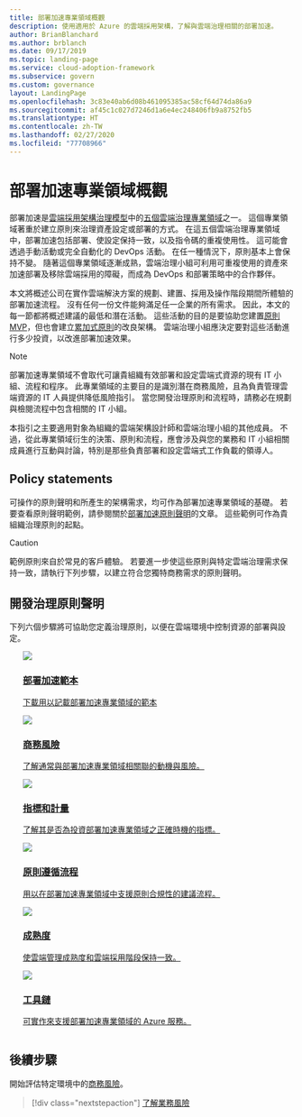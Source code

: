 ```yaml
---
title: 部署加速專業領域概觀
description: 使用適用於 Azure 的雲端採用架構，了解與雲端治理相關的部署加速。
author: BrianBlanchard
ms.author: brblanch
ms.date: 09/17/2019
ms.topic: landing-page
ms.service: cloud-adoption-framework
ms.subservice: govern
ms.custom: governance
layout: LandingPage
ms.openlocfilehash: 3c83e40ab6d08b461095385ac58cf64d74da86a9
ms.sourcegitcommit: af45c1c027d7246d1a6e4ec248406fb9a8752fb5
ms.translationtype: HT
ms.contentlocale: zh-TW
ms.lasthandoff: 02/27/2020
ms.locfileid: "77708966"
---
```

# <a name="deployment-acceleration-discipline-overview"></a>部署加速專業領域概觀

部署加速是[雲端採用架構治理模型](../index.md)中的[五個雲端治理專業領域](../governance-disciplines.md)之一。 這個專業領域著重於建立原則來治理資產設定或部署的方式。 在這五個雲端治理專業領域中，部署加速包括部署、使設定保持一致，以及指令碼的重複使用性。 這可能會透過手動活動或完全自動化的 DevOps 活動。 在任一種情況下，原則基本上會保持不變。 隨著這個專業領域逐漸成熟，雲端治理小組可利用可重複使用的資產來加速部署及移除雲端採用的障礙，而成為 DevOps 和部署策略中的合作夥伴。

本文將概述公司在實作雲端解決方案的規劃、建置、採用及操作階段期間所體驗的部署加速流程。 沒有任何一份文件能夠滿足任一企業的所有需求。 因此，本文的每一節都將概述建議的最低和潛在活動。 這些活動的目的是要協助您建置[原則 MVP](../policy-compliance/index.md#minimum-viable-product-mvp-for-policy)，但也會建立[累加式原則](../policy-compliance/index.md#incremental-policy-growth)的改良架構。 雲端治理小組應決定要對這些活動進行多少投資，以改進部署加速效果。

> [!NOTE]
> 部署加速專業領域不會取代可讓貴組織有效部署和設定雲端式資源的現有 IT 小組、流程和程序。 此專業領域的主要目的是識別潛在商務風險，且為負責管理雲端資源的 IT 人員提供降低風險指引。 當您開發治理原則和流程時，請務必在規劃與檢閱流程中包含相關的 IT 小組。

本指引之主要適用對象為組織的雲端架構設計師和雲端治理小組的其他成員。 不過，從此專業領域衍生的決策、原則和流程，應會涉及與您的業務和 IT 小組相關成員進行互動與討論，特別是那些負責部署和設定雲端式工作負載的領導人。

## <a name="policy-statements"></a>Policy statements

可操作的原則聲明和所產生的架構需求，均可作為部署加速專業領域的基礎。 若要查看原則聲明範例，請參閱關於[部署加速原則聲明](./policy-statements.md)的文章。 這些範例可作為貴組織治理原則的起點。

> [!CAUTION]
> 範例原則來自於常見的客戶體驗。 若要進一步使這些原則與特定雲端治理需求保持一致，請執行下列步驟，以建立符合您獨特商務需求的原則聲明。

## <a name="develop-governance-policy-statements"></a>開發治理原則聲明

下列六個步驟將可協助您定義治理原則，以便在雲端環境中控制資源的部署與設定。

<!-- markdownlint-disable MD033 -->

<ul class="panelContent cardsE">
<li style="display: flex; flex-direction: column;">
    <a href="./template.md">
        <div class="cardSize">
            <div class="cardPadding" >
                <div class="card" >
                    <div class="cardImageOuter">
                        <div class="cardImage">
                            <img src="../../_images/govern/process-template.png" class="x-hidden-focus"/>
                        </div>
                    </div>
                    <div class="cardText" style="padding-left:0px;">
                        <h3>部署加速範本</h3>
                        <p class="x-hidden-focus">下載用以記載部署加速專業領域的範本</p>
                    </div>
                </div>
            </div>
        </div>
    </a>
</li><li style="display: flex; flex-direction: column;">
    <a href="./business-risks.md">
        <div class="cardSize">
            <div class="cardPadding" >
                <div class="card" >
                    <div class="cardImageOuter">
                        <div class="cardImage">
                            <img src="../../_images/govern/process-risks.png" class="x-hidden-focus"/>
                        </div>
                    </div>
                    <div class="cardText" style="padding-left:0px;">
                        <h3>商務風險</h3>
                        <p class="x-hidden-focus">了解通常與部署加速專業領域相關聯的動機與風險。</p>
                    </div>
                </div>
            </div>
        </div>
    </a>
</li>
<li style="display: flex; flex-direction: column;">
    <a href="./metrics-tolerance.md">
        <div class="cardSize">
            <div class="cardPadding" >
                <div class="card" >
                    <div class="cardImageOuter">
                        <div class="cardImage">
                            <img src="../../_images/govern/process-metrics.png" class="x-hidden-focus"/>
                        </div>
                    </div>
                    <div class="cardText" style="padding-left:0px;">
                        <h3>指標和計量</h3>
                        <p class="x-hidden-focus">了解其是否為投資部署加速專業領域之正確時機的指標。</p>
                    </div>
                </div>
            </div>
        </div>
    </a>
</li>
<li style="display: flex; flex-direction: column;">
    <a href="./compliance-processes.md">
        <div class="cardSize">
            <div class="cardPadding" >
                <div class="card" >
                    <div class="cardImageOuter">
                        <div class="cardImage">
                            <img src="../../_images/govern/process-enforce.png" class="x-hidden-focus"/>
                        </div>
                    </div>
                    <div class="cardText" style="padding-left:0px;">
                        <h3>原則遵循流程</h3>
                        <p class="x-hidden-focus">用以在部署加速專業領域中支援原則合規性的建議流程。</p>
                    </div>
                </div>
            </div>
        </div>
    </a>
</li>
<li style="display: flex; flex-direction: column;">
    <a href="./discipline-improvement.md">
        <div class="cardSize">
            <div class="cardPadding" >
                <div class="card" >
                    <div class="cardImageOuter">
                        <div class="cardImage">
                            <img src="../../_images/govern/process-maturity.png" class="x-hidden-focus"/>
                        </div>
                    </div>
                    <div class="cardText" style="padding-left:0px;">
                        <h3>成熟度</h3>
                        <p class="x-hidden-focus">使雲端管理成熟度和雲端採用階段保持一致。</p>
                    </div>
                </div>
            </div>
        </div>
    </a>
</li>
<li style="display: flex; flex-direction: column;">
    <a href="./toolchain.md">
        <div class="cardSize">
            <div class="cardPadding" >
                <div class="card" >
                    <div class="cardImageOuter">
                        <div class="cardImage">
                            <img src="../../_images/govern/process-toolchain.png" class="x-hidden-focus"/>
                        </div>
                    </div>
                    <div class="cardText" style="padding-left:0px;">
                        <h3>工具鏈</h3>
                        <p class="x-hidden-focus">可實作來支援部署加速專業領域的 Azure 服務。</p>
                    </div>
                </div>
            </div>
        </div>
    </a>
</li>
</ul>

## <a name="next-steps"></a>後續步驟

開始評估特定環境中的[商務風險](./business-risks.md)。

> [!div class="nextstepaction"]
> [了解業務風險](./business-risks.md)

<!-- markdownlint-enable MD033 -->

